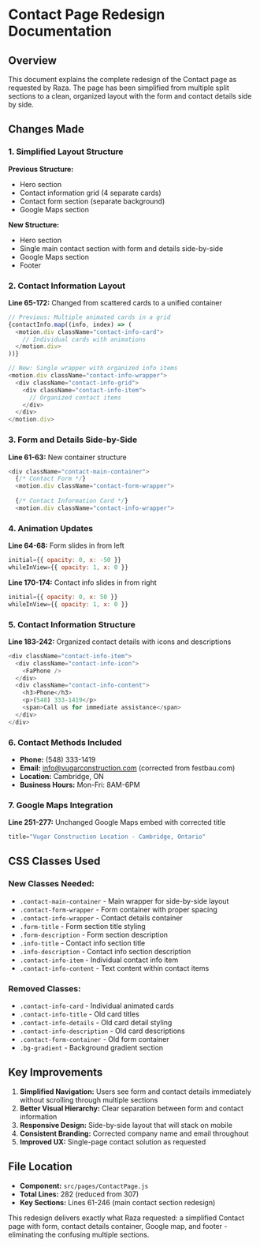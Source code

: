 # Contact Page Redesign Documentation

## Overview
This document explains the complete redesign of the Contact page as requested by Raza. The page has been simplified from multiple split sections to a clean, organized layout with the form and contact details side by side.

## Changes Made

### 1. **Simplified Layout Structure**
**Previous Structure:**
- Hero section
- Contact information grid (4 separate cards)
- Contact form section (separate background)
- Google Maps section

**New Structure:**
- Hero section
- Single main contact section with form and details side-by-side
- Google Maps section
- Footer

### 2. **Contact Information Layout**
**Line 65-172:** Changed from scattered cards to a unified container
```javascript
// Previous: Multiple animated cards in a grid
{contactInfo.map((info, index) => (
  <motion.div className="contact-info-card">
    // Individual cards with animations
  </motion.div>
))}

// New: Single wrapper with organized info items
<motion.div className="contact-info-wrapper">
  <div className="contact-info-grid">
    <div className="contact-info-item">
      // Organized contact items
    </div>
  </div>
</motion.div>
```

### 3. **Form and Details Side-by-Side**
**Line 61-63:** New container structure
```javascript
<div className="contact-main-container">
  {/* Contact Form */}
  <motion.div className="contact-form-wrapper">
  
  {/* Contact Information Card */}
  <motion.div className="contact-info-wrapper">
```

### 4. **Animation Updates**
**Line 64-68:** Form slides in from left
```javascript
initial={{ opacity: 0, x: -50 }}
whileInView={{ opacity: 1, x: 0 }}
```

**Line 170-174:** Contact info slides in from right
```javascript
initial={{ opacity: 0, x: 50 }}
whileInView={{ opacity: 1, x: 0 }}
```

### 5. **Contact Information Structure**
**Line 183-242:** Organized contact details with icons and descriptions
```javascript
<div className="contact-info-item">
  <div className="contact-info-icon">
    <FaPhone />
  </div>
  <div className="contact-info-content">
    <h3>Phone</h3>
    <p>(548) 333-1419</p>
    <span>Call us for immediate assistance</span>
  </div>
</div>
```

### 6. **Contact Methods Included**
- **Phone:** (548) 333-1419
- **Email:** info@vugarconstruction.com (corrected from festbau.com)
- **Location:** Cambridge, ON
- **Business Hours:** Mon-Fri: 8AM-6PM

### 7. **Google Maps Integration**
**Line 251-277:** Unchanged Google Maps embed with corrected title
```javascript
title="Vugar Construction Location - Cambridge, Ontario"
```

## CSS Classes Used

### New Classes Needed:
- `.contact-main-container` - Main wrapper for side-by-side layout
- `.contact-form-wrapper` - Form container with proper spacing
- `.contact-info-wrapper` - Contact details container
- `.form-title` - Form section title styling
- `.form-description` - Form section description
- `.info-title` - Contact info section title
- `.info-description` - Contact info section description
- `.contact-info-item` - Individual contact info item
- `.contact-info-content` - Text content within contact items

### Removed Classes:
- `.contact-info-card` - Individual animated cards
- `.contact-info-title` - Old card titles
- `.contact-info-details` - Old card detail styling
- `.contact-info-description` - Old card descriptions
- `.contact-form-container` - Old form container
- `.bg-gradient` - Background gradient section

## Key Improvements

1. **Simplified Navigation:** Users see form and contact details immediately without scrolling through multiple sections
2. **Better Visual Hierarchy:** Clear separation between form and contact information
3. **Responsive Design:** Side-by-side layout that will stack on mobile
4. **Consistent Branding:** Corrected company name and email throughout
5. **Improved UX:** Single-page contact solution as requested

## File Location
- **Component:** `src/pages/ContactPage.js`
- **Total Lines:** 282 (reduced from 307)
- **Key Sections:** Lines 61-246 (main contact section redesign)

This redesign delivers exactly what Raza requested: a simplified Contact page with form, contact details container, Google map, and footer - eliminating the confusing multiple sections. 